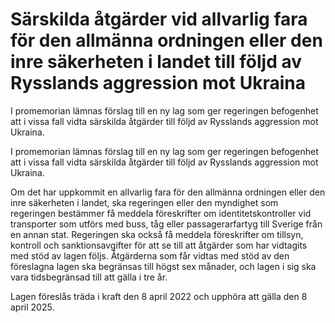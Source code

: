 # Särskilda åtgärder vid allvarlig fara för den allmänna ordningen eller den inre säkerheten i landet till följd av Rysslands aggression mot Ukraina

I promemorian lämnas förslag till en ny lag som ger regeringen befogenhet att i vissa fall vidta särskilda åtgärder till följd av Rysslands aggression mot Ukraina.

I promemorian lämnas förslag till en ny lag som ger regeringen befogenhet att i vissa fall vidta särskilda åtgärder till följd av Rysslands aggression mot Ukraina.

Om det har uppkommit en allvarlig fara för den allmänna ordningen eller den inre säkerheten i landet, ska regeringen eller den myndighet som regeringen bestämmer få meddela föreskrifter om identitetskontroller vid transporter som utförs med buss, tåg eller passagerarfartyg till Sverige från en annan stat. Regeringen ska också få meddela föreskrifter om tillsyn, kontroll och sanktionsavgifter för att se till att åtgärder som har vidtagits med stöd av lagen följs. Åtgärderna som får vidtas med stöd av den föreslagna lagen ska begränsas till högst sex månader, och lagen i sig ska vara tidsbegränsad till att gälla i tre år.

Lagen föreslås träda i kraft den 8 april 2022 och upphöra att gälla den 8 april 2025.
